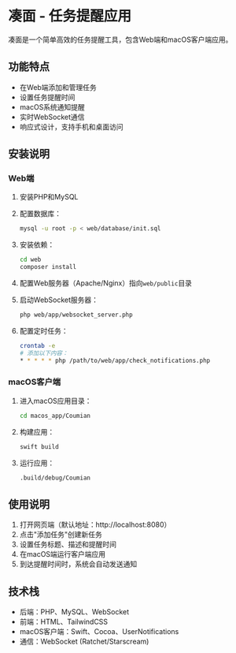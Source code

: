 # 凑面 - 任务提醒应用

凑面是一个简单高效的任务提醒工具，包含Web端和macOS客户端应用。

## 功能特点

- 在Web端添加和管理任务
- 设置任务提醒时间
- macOS系统通知提醒
- 实时WebSocket通信
- 响应式设计，支持手机和桌面访问

## 安装说明

### Web端

1. 安装PHP和MySQL
2. 配置数据库：
   ```bash
   mysql -u root -p < web/database/init.sql
   ```

3. 安装依赖：
   ```bash
   cd web
   composer install
   ```

4. 配置Web服务器（Apache/Nginx）指向`web/public`目录

5. 启动WebSocket服务器：
   ```bash
   php web/app/websocket_server.php
   ```

6. 配置定时任务：
   ```bash
   crontab -e
   # 添加以下内容：
   * * * * * php /path/to/web/app/check_notifications.php
   ```

### macOS客户端

1. 进入macOS应用目录：
   ```bash
   cd macos_app/Coumian
   ```

2. 构建应用：
   ```bash
   swift build
   ```

3. 运行应用：
   ```bash
   .build/debug/Coumian
   ```

## 使用说明

1. 打开网页端（默认地址：http://localhost:8080）
2. 点击"添加任务"创建新任务
3. 设置任务标题、描述和提醒时间
4. 在macOS端运行客户端应用
5. 到达提醒时间时，系统会自动发送通知

## 技术栈

- 后端：PHP、MySQL、WebSocket
- 前端：HTML、TailwindCSS
- macOS客户端：Swift、Cocoa、UserNotifications
- 通信：WebSocket (Ratchet/Starscream)
